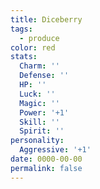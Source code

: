 ```yaml
---
title: Diceberry
tags:
  - produce
color: red
stats:
  Charm: ''
  Defense: ''
  HP: ''
  Luck: ''
  Magic: ''
  Power: '+1'
  Skill: ''
  Spirit: ''
personality:
  Aggressive: '+1'
date: 0000-00-00
permalink: false
---
```

